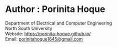 # Author : Porinita Hoque

Department of Electrical and Computer Engineering </br>
North South University </br>
Website: https://porinita-hoque.github.io/ </br>
Email: porinitahoque1645@gmail.com
